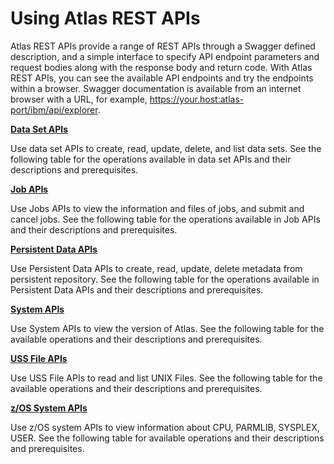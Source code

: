 # Using Atlas REST APIs

Atlas REST APIs provide a range of REST APIs through a Swagger defined description, and a simple interface to specify API endpoint parameters and request bodies along with the response body and return code. With Atlas REST APIs, you can see the available API endpoints and try the endpoints within a browser. Swagger documentation is available from an internet browser with a URL, for example, https://your.host:atlas-port/ibm/api/explorer.

**[Data Set APIs](../topics/datasetapis.md)**  

Use data set APIs to create, read, update, delete, and list data sets. See the following table for the operations available in data set APIs and their descriptions and prerequisites.

**[Job APIs](../topics/jobapis.md)**  

Use Jobs APIs to view the information and files of jobs, and submit and cancel jobs. See the following table for the operations available in Job APIs and their descriptions and prerequisites.

**[Persistent Data APIs](../topics/persistentdataapis.md)**  

Use Persistent Data APIs to create, read, update, delete metadata from persistent repository. See the following table for the operations available in Persistent Data APIs and their descriptions and prerequisites.

**[System APIs](../topics/systemapi.md)**  

Use System APIs to view the version of Atlas. See the following table for the available operations and their descriptions and prerequisites.

**[USS File APIs](../topics/ussfileapis.md)**  

Use USS File APIs to read and list UNIX Files. See the following table for the available operations and their descriptions and prerequisites.

**[z/OS System APIs](../topics/systemapis.md)**  

Use z/OS system APIs to view information about CPU, PARMLIB, SYSPLEX, USER. See the following table for available operations and their descriptions and prerequisites.
